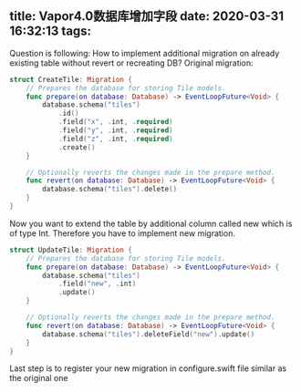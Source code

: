 title: Vapor4.0数据库增加字段
date: 2020-03-31 16:32:13
tags:
---
Question is following: How to implement additional migration on already existing table without revert or recreating DB?
Original migration:
```swift
struct CreateTile: Migration {
    // Prepares the database for storing Tile models.
    func prepare(on database: Database) -> EventLoopFuture<Void> {
        database.schema("tiles")
            .id()
            .field("x", .int, .required)
            .field("y", .int, .required)
            .field("z", .int, .required)
            .create()
    }

    // Optionally reverts the changes made in the prepare method.
    func revert(on database: Database) -> EventLoopFuture<Void> {
        database.schema("tiles").delete()
    }
}
```

Now you want to extend the table by additional column called  new which is of type Int. Therefore you have to implement new migration.
```swift
struct UpdateTile: Migration {
    // Prepares the database for storing Tile models.
    func prepare(on database: Database) -> EventLoopFuture<Void> {
        database.schema("tiles")
            .field("new", .int)
            .update()
    }

    // Optionally reverts the changes made in the prepare method.
    func revert(on database: Database) -> EventLoopFuture<Void> {
        database.schema("tiles").deleteField("new").update()
    }
}
```

Last step is to register your new migration in configure.swift file similar as the original one